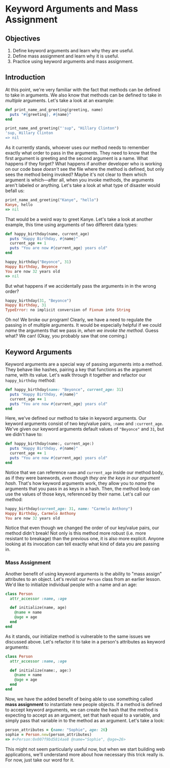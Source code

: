 # Keyword Arguments and Mass Assignment

## Objectives

1. Define keyword arguments and learn why they are useful.
2. Define mass assignment and learn why it is useful.
3. Practice using keyword arguments and mass assignment.

## Introduction

At this point, we're very familiar with the fact that methods can be defined to
take in arguments. We also know that methods can be defined to take in
*multiple* arguments. Let's take a look at an example:

```ruby
def print_name_and_greeting(greeting, name)
  puts "#{greeting}, #{name}"
end

print_name_and_greeting("'sup", "Hillary Clinton")
'sup, Hillary Clinton
=> nil
```

As it currently stands, whoever uses our method needs to remember exactly what
order to pass in the arguments. They need to know that the first argument is
greeting and the second argument is a name. What happens if they forget? What
happens if another developer who is working on our code base *doesn't* see the
file where the method is defined, but only sees the method being invoked? Maybe
it's not clear to them which argument is which––after all, when you invoke
methods, the arguments aren't labeled or anything. Let's take a look at what
type of disaster would befall us:

```ruby
print_name_and_greeting("Kanye", "hello")
Kanye, hello
=> nil
```

That would be a weird way to greet Kanye. Let's take a look at another example,
this time using arguments of two different data types:

```ruby
def happy_birthday(name, current_age)
  puts "Happy Birthday, #{name}"
  current_age += 1
  puts "You are now #{current_age} years old"
end

happy_birthday("Beyonce", 31)
Happy Birthday, Beyonce
You are now 32 years old
=> nil
```

But what happens if we accidentally pass the arguments in in the wrong order?

```ruby
happy_birthday(31, "Beyonce")
Happy Birthday, 31
TypeError: no implicit conversion of Fixnum into String
```

Oh no! We broke our program! Clearly, we have a need to regulate the passing in
of multiple arguments. It would be especially helpful if we could *name* the
arguments that we pass in, *when we invoke the method*. Guess what? We can!
(Okay, you probably saw that one coming.)

## Keyword Arguments

Keyword arguments are a special way of passing arguments into a method. They
behave like hashes, pairing a key that functions as the argument name, with its
value. Let's walk through it together and refactor our `happy_birthday` method:

```ruby
def happy_birthday(name: "Beyonce", current_age: 31)
  puts "Happy Birthday, #{name}"
  current_age += 1
  puts "You are now #{current_age} years old"
end
```

Here, we've defined our method to take in keyword arguments. Our keyword
arguments consist of two key/value pairs, `:name` and `:current_age`. We've
given our keyword arguments default values of `"Beyonce"` and `31`, but we
didn't have to:

```ruby
def happy_birthday(name:, current_age:)
  puts "Happy Birthday, #{name}"
  current_age += 1
  puts "You are now #{current_age} years old"
end
```

Notice that we can reference `name` and `current_age` inside our method body, as
if they were barewords, *even though they are the keys in our argument hash*.
That's how keyword arguments work, they allow you to *name* the arguments that
you pass in as keys in a hash. Then, the method body can use the values of those
keys, referenced by their name. Let's call our method:

```ruby
happy_birthday(current_age: 31, name: "Carmelo Anthony")
Happy Birthday, Carmelo Anthony
You are now 32 years old
```

Notice that even though we changed the order of our key/value pairs, our method
didn't break! Not only is this method more robust (i.e. more resistant to
breakage) than the previous one, it is also more explicit. Anyone looking at its
invocation can tell exactly what kind of data you are passing in.

### Mass Assignment

Another benefit of using keyword arguments is the ability to "mass assign"
attributes to an object. Let's revisit our `Person` class from an earlier
lesson. We'd like to initialize individual people with a name and an age:

```ruby
class Person
  attr_accessor :name, :age

  def initialize(name, age)
    @name = name
    @age = age
  end
end
```

As it stands, our initialize method is vulnerable to the same issues we
discussed above. Let's refactor it to take in a person's attributes as keyword
arguments:

```ruby
class Person
  attr_accessor :name, :age

  def initialize(name:, age:)
    @name = name
    @age = age
  end
end
```

Now, we have the added benefit of being able to use something called **mass
assignment** to instantiate new people objects. If a method is defined to accept
keyword arguments, we can create the hash that the method is expecting to accept
as an argument, set that hash equal to a variable, and simply pass that variable
in to the method as an argument. Let's take a look:

```ruby
person_attributes = {name: "Sophie", age: 26}
sophie = Person.new(person_attributes)
=> #<Person:0x007f9bd5814ae8 @name="Sophie", @age=26>
```

This might not seem particularly useful now, but when we start building web
applications, we'll understand more about how necessary this trick really is.
For now, just take our word for it.
